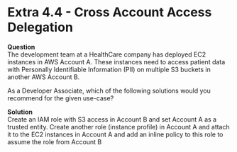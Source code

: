 # Extra 4.4 - Cross Account Access Delegation

__Question__  
The development team at a HealthCare company has deployed EC2 instances in AWS Account A. These instances need to access patient data with Personally Identifiable Information (PII) on multiple S3 buckets in another AWS Account B.

As a Developer Associate, which of the following solutions would you recommend for the given use-case?

__Solution__  
Create an IAM role with S3 access in Account B and set Account A as a trusted entity. Create another role (instance profile) in Account A and attach it to the EC2 instances in Account A and add an inline policy to this role to assume the role from Account B

